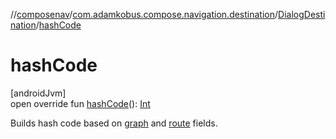 //[composenav](../../../index.md)/[com.adamkobus.compose.navigation.destination](../index.md)/[DialogDestination](index.md)/[hashCode](hash-code.md)

# hashCode

[androidJvm]\
open override fun [hashCode](hash-code.md)(): [Int](https://kotlinlang.org/api/latest/jvm/stdlib/kotlin/-int/index.html)

Builds hash code based on [graph](graph.md) and [route](route.md) fields.
